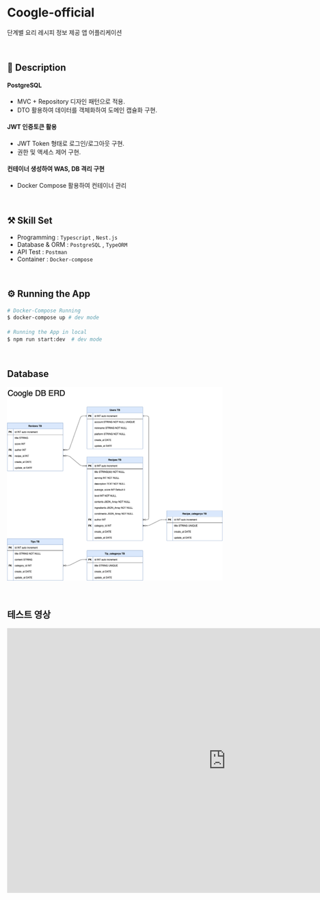 # Coogle-official

단계별 요리 레시피 정보 제공 앱 어플리케이션

<br>

## 🤔 Description

#### PostgreSQL

- MVC + Repository 디자인 패턴으로 적용.
- DTO 활용하여 데이터를 객체화하여 도메인 캡슐화 구현.

#### JWT 인증토큰 활용

- JWT Token 형태로 로그인/로그아웃 구현.
- 권한 및 액세스 제어 구현.

#### 컨테이너 생성하여 WAS, DB 격리 구현

- Docker Compose 활용하여 컨테이너 관리

<br>

## ⚒️ Skill Set

- Programming : `Typescript` , `Nest.js`
- Database & ORM : `PostgreSQL` , `TypeORM`
- API Test : `Postman`
- Container : `Docker-compose`

<br>

## ⚙️ Running the App

```bash
# Docker-Compose Running
$ docker-compose up # dev mode

# Running the App in local
$ npm run start:dev  # dev mode
```

<br>

## Database

![database](./READMEfile/coogleDB.drawio.png)

<br>

## 테스트 영상

<iframe width="1022" height="618" src="https://www.youtube.com/embed/Xs2p8c-XiV4" title="coogle ios application 개발 진행중" frameborder="0" allow="accelerometer; autoplay; clipboard-write; encrypted-media; gyroscope; picture-in-picture; web-share" allowfullscreen></iframe>
